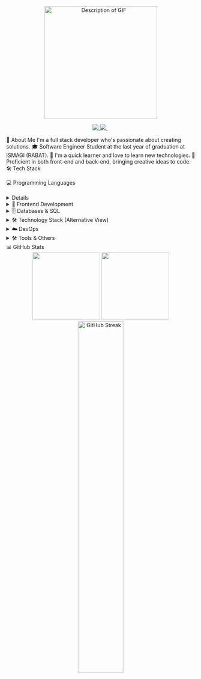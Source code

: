 <div align="center">
  <img src="https://user-images.githubusercontent.com/55116927/188319849-9d4fed2d-497e-4ce3-9f06-8d3843f05cb4.gif" alt="Description of GIF" width="300px" />

  <p align="center">
    <a href="https://www.linkedin.com/in/yassine-zoubairi-390b9b268/">
      <img src="https://img.shields.io/badge/-LinkedIn-0077B5?style=for-the-badge&logo=linkedin&logoColor=white"/>
    </a>
    <a href="mailto:yassinezoubairi7@gmail.com">
      <img src="https://img.shields.io/badge/-Gmail-D14836?style=for-the-badge&logo=gmail&logoColor=white"/>
    </a>
    <img src="https://komarev.com/ghpvc/?username=Zoubar&style=for-the-badge&color=blue" alt=""/>
    <a href="https://github.com/Zoubar?tab=followers">
      <img src="https://img.shields.io/github/followers/Zoubar?style=for-the-badge&color=blue" alt=""/>
    </a>
  </p>
</div>

💫 About Me 
  I'm a full stack developer who's passionate about creating solutions.
🎓  Software Engineer Student at the last year of graduation at ISMAGI (RABAT).
🧠 I'm a quick learner and love to learn new technologies.
💪 Proficient in both front-end and back-end, bringing creative ideas to code.
🛠️ Tech Stack
<summary>💻 Programming Languages</summary>
<br>
<details>
<p align="center">
  <a href="https://skillicons.dev">
    <img src="https://skillicons.dev/icons?i=java,js,ts,python" />
  </a>
</p>
</details>
<details>
<summary>🎨 Frontend Development</summary>
<br>
<p align="center">
  <a href="https://skillicons.dev">
    <img src="https://skillicons.dev/icons?i=react,angular,bootstrap,tailwind" />
  </a>
</p>
</details>
<details>
<summary>🗄️ Databases & SQL</summary>
<br>
<p align="center">
  <a href="https://skillicons.dev">
    <img src="https://skillicons.dev/icons?i=mysql,postgresql" />
  </a>
</p>
</details>

<details>
<summary>🛠️ Technology Stack (Alternative View)</summary>
<br>
<p align="center">
  <img src="https://img.shields.io/badge/PostgreSQL-316192?style=for-the-badge&logo=postgresql&logoColor=white"/>
  <img src="https://img.shields.io/badge/SQL-4479A1?style=for-the-badge&logo=amazon-dynamodb&logoColor=white"/>
  <br/>
  <img src="https://img.shields.io/badge/Docker-2496ED?style=for-the-badge&logo=docker&logoColor=white"/>
  <img src="https://img.shields.io/badge/Kubernetes-326CE5?style=for-the-badge&logo=kubernetes&logoColor=white"/>
  <img src="https://img.shields.io/badge/SonarQube-4E9BCD?style=for-the-badge&logo=sonarqube&logoColor=white"/>
  <img src="https://img.shields.io/badge/Kafka-231F20?style=for-the-badge&logo=apache-kafka&logoColor=white"/>
  <img src="https://img.shields.io/badge/GitLab-FCA121?style=for-the-badge&logo=gitlab&logoColor=white"/>
</p>
</details>
<details>
<summary>☁️ DevOps</summary>
<br>
<p align="center">
  <a href="https://skillicons.dev">
    <img src="https://skillicons.dev/icons?i=docker,kafka,gitlab" />
  </a>
</p>
</details>
<details>
<summary>🛠️ Tools & Others</summary>
<br>
<p align="center">
  <a href="https://skillicons.dev">
    <img src="https://skillicons.dev/icons?i=git,github,vscode,idea,postman" />
  </a>
</p>
</details>
📊 GitHub Stats
<div align="center">
  <img height="180em" src="https://github-readme-stats.vercel.app/api?username=Zoubar&show_icons=true&theme=tokyonight&hide_border=true&count_private=true&bg_color=0D1117"/>
  <img height="180em" src="https://github-readme-stats.vercel.app/api/top-langs/?username=Zoubar&theme=tokyonight&hide_border=true&bg_color=0D1117&layout=compact"/>
  <img width="49%" src="https://github-readme-streak-stats.herokuapp.com/?user=Zoubar&theme=tokyonight&hide_border=true&background=0D1117" alt="GitHub Streak"/>
</div>

